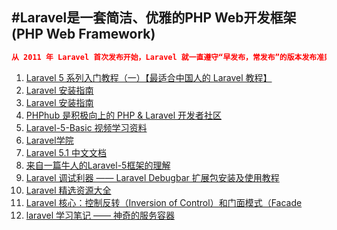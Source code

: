 #Laravel是一套简洁、优雅的PHP Web开发框架(PHP Web Framework)
---

```json
从 2011 年 Laravel 首次发布开始，Laravel 就一直遵守“早发布，常发布”的版本发布准则，这也是开源界常通常的做法。随着 Laravel 成为一个最流行 的 PHP 发框架，我们必须考虑大型企业和关键应用上对安全和版本稳定性的需求
```

1. [Laravel 5 系列入门教程（一）【最适合中国人的 Laravel 教程】](https://lvwenhan.com/laravel/432.html)
2. [Laravel 安装指南](http://laravel-china.org/docs/5.0)
3. [Laravel 安装指南](http://www.golaravel.com/laravel/docs/5.0/)
4. [PHPhub 是积极向上的 PHP & Laravel 开发者社区](https://phphub.org/)
5. [Laravel-5-Basic 视频学习资料](https://laravist.com/series/laravel-5-basic)
7. [Laravel学院](http://laravelacademy.org/)
8. [Laravel 5.1 中文文档](http://laravelacademy.org/laravel-docs-5_1)
9. [来自一篇牛人的Laravel-5框架的理解](https://www.insp.top/article/learn-laravel-letsbegin)
10. [Laravel 调试利器 —— Laravel Debugbar 扩展包安装及使用教程](http://laravelacademy.org/post/2774.html)
11. [Laravel 精选资源大全](https://github.com/nonfu/awesome-laravel)
12. [Laravel 核心：控制反转（Inversion of Control）和门面模式（Facade](http://yansu.org/2014/12/06/ioc-and-facade-in-laravel.html)
13. [laravel 学习笔记 —— 神奇的服务容器](https://www.insp.top/article/learn-laravel-container)
